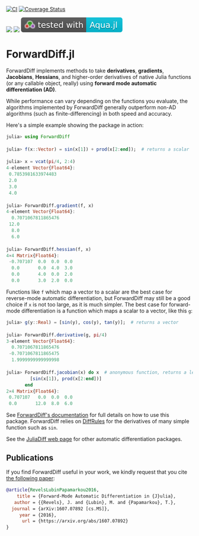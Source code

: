 [![CI](https://github.com/JuliaDiff/ForwardDiff.jl/workflows/CI/badge.svg)](https://github.com/JuliaDiff/ForwardDiff.jl/actions/workflows/ci.yml)
[![Coverage Status](https://coveralls.io/repos/JuliaDiff/ForwardDiff.jl/badge.svg?branch=master&service=github)](https://coveralls.io/github/JuliaDiff/ForwardDiff.jl?branch=master)

[![](https://img.shields.io/badge/docs-stable-blue.svg)](https://juliadiff.org/ForwardDiff.jl/stable)
[![](https://img.shields.io/badge/docs-dev-blue.svg)](https://juliadiff.org/ForwardDiff.jl/dev)
[![Aqua QA](https://raw.githubusercontent.com/JuliaTesting/Aqua.jl/master/badge.svg)](https://github.com/JuliaTesting/Aqua.jl)

# ForwardDiff.jl

ForwardDiff implements methods to take **derivatives**, **gradients**, **Jacobians**, **Hessians**, and higher-order derivatives of native Julia functions (or any callable object, really) using **forward mode automatic differentiation (AD)**.

While performance can vary depending on the functions you evaluate, the algorithms implemented by ForwardDiff generally outperform non-AD algorithms (such as finite-differencing) in both speed and accuracy.

Here's a simple example showing the package in action:

```julia
julia> using ForwardDiff

julia> f(x::Vector) = sin(x[1]) + prod(x[2:end]);  # returns a scalar

julia> x = vcat(pi/4, 2:4)
4-element Vector{Float64}:
 0.7853981633974483
 2.0
 3.0
 4.0

julia> ForwardDiff.gradient(f, x)
4-element Vector{Float64}:
  0.7071067811865476
 12.0
  8.0
  6.0

julia> ForwardDiff.hessian(f, x)
4×4 Matrix{Float64}:
 -0.707107  0.0  0.0  0.0
  0.0       0.0  4.0  3.0
  0.0       4.0  0.0  2.0
  0.0       3.0  2.0  0.0
```

Functions like `f` which map a vector to a scalar are the best case for reverse-mode automatic differentiation,
but ForwardDiff may still be a good choice if `x` is not too large, as it is much simpler.
The best case for forward-mode differentiation is a function which maps a scalar to a vector, like this `g`:

```julia
julia> g(y::Real) = [sin(y), cos(y), tan(y)];  # returns a vector

julia> ForwardDiff.derivative(g, pi/4)
3-element Vector{Float64}:
  0.7071067811865476
 -0.7071067811865475
  1.9999999999999998

julia> ForwardDiff.jacobian(x) do x  # anonymous function, returns a length-2 vector
         [sin(x[1]), prod(x[2:end])]
       end
2×4 Matrix{Float64}:
 0.707107   0.0  0.0  0.0
 0.0       12.0  8.0  6.0
```

See [ForwardDiff's documentation](https://juliadiff.org/ForwardDiff.jl/stable) for full details on how to use this package.
ForwardDiff relies on [DiffRules](https://github.com/JuliaDiff/DiffRules.jl) for the derivatives of many simple function such as `sin`.

See the [JuliaDiff web page](https://juliadiff.org) for other automatic differentiation packages.

## Publications

If you find ForwardDiff useful in your work, we kindly request that you cite [the following paper](https://arxiv.org/abs/1607.07892):

```bibtex
@article{RevelsLubinPapamarkou2016,
    title = {Forward-Mode Automatic Differentiation in {J}ulia},
   author = {{Revels}, J. and {Lubin}, M. and {Papamarkou}, T.},
  journal = {arXiv:1607.07892 [cs.MS]},
     year = {2016},
      url = {https://arxiv.org/abs/1607.07892}
}
```
